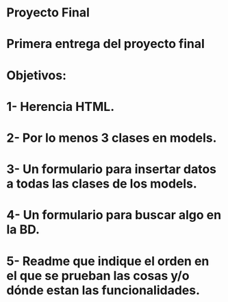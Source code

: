 # Proyecto Final
# Primera entrega del proyecto final
# Objetivos:
#     1- Herencia HTML.
#     2- Por lo menos 3 clases en models.
#     3- Un formulario para insertar datos a todas las clases de los models.
#     4- Un formulario para buscar algo en la BD.
#     5- Readme que indique el orden en el que se prueban las cosas y/o dónde estan las funcionalidades.